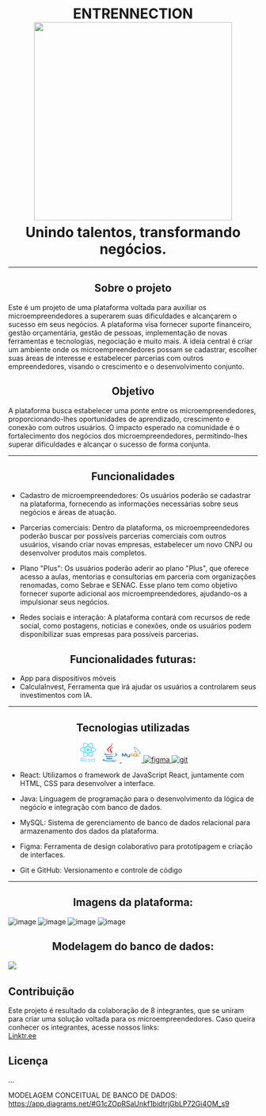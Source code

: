 <h1 align="center"> ENTRENNECTION <br>  <img src="https://i.imgur.com/V6r92sz.png" width="400" height="400" />
  <br> Unindo talentos, transformando negócios. 
</h1>

<hr>

<h2 align="center"> Sobre o projeto </h2>

  Este é um projeto de uma plataforma voltada para auxiliar os microempreendedores a superarem suas dificuldades e alcançarem o sucesso em seus negócios. A plataforma visa fornecer suporte financeiro, gestão orçamentária, gestão de pessoas, implementação de novas ferramentas e tecnologias, negociação e muito mais. A ideia central é criar um ambiente onde os microempreendedores possam se cadastrar, escolher suas áreas de interesse e estabelecer parcerias com outros empreendedores, visando o crescimento e o desenvolvimento conjunto.
  
<h2 align="center"> Objetivo </h2>
  A plataforma busca estabelecer uma ponte entre os microempreendedores, proporcionando-lhes oportunidades de aprendizado, crescimento e conexão com outros usuários. O impacto esperado na comunidade é o fortalecimento dos negócios dos microempreendedores, permitindo-lhes superar dificuldades e alcançar o sucesso de forma conjunta.

<hr>

<h2 align="center"> Funcionalidades </h2>

  - Cadastro de microempreendedores: Os usuários poderão se cadastrar na plataforma, fornecendo as informações necessárias sobre seus negócios e áreas de atuação.

  - Parcerias comerciais: Dentro da plataforma, os microempreendedores poderão buscar por possíveis parcerias comerciais com outros usuários, visando criar novas empresas, estabelecer um novo CNPJ ou desenvolver produtos mais completos.

  - Plano "Plus": Os usuários poderão aderir ao plano "Plus", que oferece acesso a aulas, mentorias e consultorias em parceria com organizações renomadas, como Sebrae e SENAC. Esse plano tem como objetivo fornecer suporte adicional aos microempreendedores, ajudando-os a impulsionar seus negócios.

  - Redes sociais e interação: A plataforma contará com recursos de rede social, como postagens, noticias e conexões, onde os usuários podem disponibilizar suas empresas para possíveis parcerias.

<h2 align="center"> Funcionalidades futuras: </h2>

- App para dispositivos móveis
- CalculaInvest, Ferramenta que irá ajudar os usuários a controlarem seus investimentos com IA.
    

<hr>

<h2 align="center"> Tecnologias utilizadas </h2>

<p align="center"> 
  <a href="https://reactjs.org/" target="_blank" rel="noreferrer"> <img src="https://raw.githubusercontent.com/devicons/devicon/master/icons/react/react-original-wordmark.svg" alt="react" width="40" height="40"/></a> 
  <a href="https://www.java.com" target="_blank" rel="noreferrer"> <img src="https://raw.githubusercontent.com/devicons/devicon/master/icons/java/java-original.svg" alt="java" width="40" height="40"/> </a> 
  <a href="https://www.mysql.com/" target="_blank" rel="noreferrer"> <img src="https://raw.githubusercontent.com/devicons/devicon/master/icons/mysql/mysql-original-wordmark.svg" alt="mysql" width="40" height="40"/> </a> 
  <a href="https://www.figma.com/" target="_blank" rel="noreferrer"> <img src="https://www.vectorlogo.zone/logos/figma/figma-icon.svg" alt="figma" width="40" height="40"/> </a> 
  <a href="https://git-scm.com/" target="_blank" rel="noreferrer"> <img src="https://www.vectorlogo.zone/logos/git-scm/git-scm-icon.svg" alt="git" width="40" height="40"/> </a> 
  
</p>

   - React: Utilizamos o framework de JavaScript React, juntamente com HTML, CSS para desenvolver a interface.

   - Java: Linguagem de programação para o desenvolvimento da lógica de negócio e integração com banco de dados.

   - MySQL: Sistema de gerenciamento de banco de dados relacional para armazenamento dos dados da plataforma.

   - Figma: Ferramenta de design colaborativo para prototipagem e criação de interfaces.

   - Git e GitHub: Versionamento e controle de código

<hr>

<h2 align="center"> Imagens da plataforma: </h2>

![image](https://github.com/gb-araujo/Entrennection/assets/86437334/904fb018-e1eb-4c80-8898-1467c27cb13a)
![image](https://github.com/gb-araujo/Entrennection/assets/86437334/7d555d8f-09c9-406c-9e49-32901572eaaf)
![image](https://github.com/gb-araujo/Entrennection/assets/86437334/e47c4d9a-c609-4110-8cbe-c3663a6c3946)
![image](https://github.com/gb-araujo/Entrennection/assets/86437334/a81a020f-4339-4002-8ec8-d59e77e9f78b)


<h2 align="center"> Modelagem do banco de dados: </h2>

<img src="https://i.imgur.com/54mjS68.png" />
<h2 aling="center">Contribuição</h2>

Este projeto é resultado da colaboração de 8 integrantes, que se uniram para criar uma solução voltada para os microempreendedores. 
Caso queira conhecer os integrantes, acesse nossos links: 
<br>
<a href="https://linktr.ee/entrennection" target="_blank" rel="noreferrer">Linktr.ee</a> 


<h2 aling="center">Licença</h2>
...


MODELAGEM CONCEITUAL DE BANCO DE DADOS: https://app.diagrams.net/#G1cZOpRSaUnkf1bidtrjGbLP72Gi4OM_s9